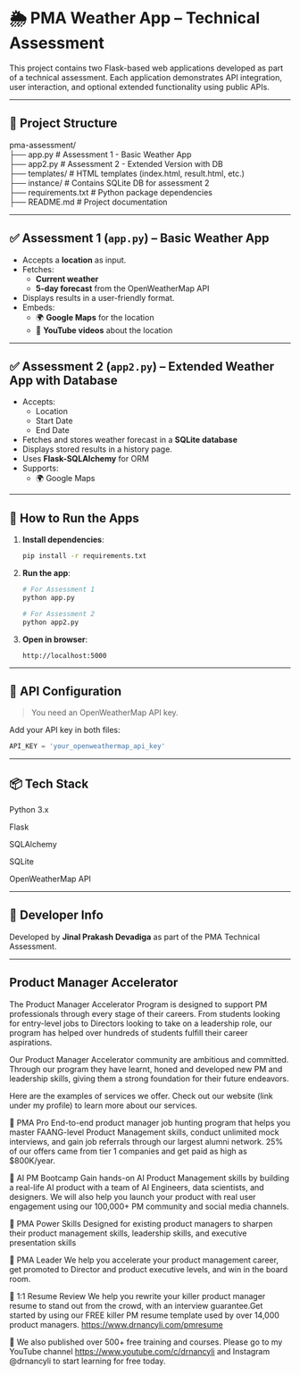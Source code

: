 # 🌦️ PMA Weather App – Technical Assessment

This project contains two Flask-based web applications developed as part of a technical assessment. Each application demonstrates API integration, user interaction, and optional extended functionality using public APIs.

---

## 📁 Project Structure

pma-assessment/<br>
├── app.py # Assessment 1 - Basic Weather App<br>
├── app2.py # Assessment 2 - Extended Version with DB<br>
├── templates/ # HTML templates (index.html, result.html, etc.)<br>
├── instance/ # Contains SQLite DB for assessment 2<br>
├── requirements.txt # Python package dependencies<br>
├── README.md # Project documentation<br>


---

## ✅ Assessment 1 (`app.py`) – Basic Weather App

- Accepts a **location** as input.
- Fetches:
  - **Current weather**
  - **5-day forecast** from the OpenWeatherMap API
- Displays results in a user-friendly format.
- Embeds:
  - 🌍 **Google Maps** for the location
  - 🎥 **YouTube videos** about the location

---

## ✅ Assessment 2 (`app2.py`) – Extended Weather App with Database

- Accepts:
  - Location
  - Start Date
  - End Date
- Fetches and stores weather forecast in a **SQLite database**
- Displays stored results in a history page.
- Uses **Flask-SQLAlchemy** for ORM
- Supports:
  - 🌍 Google Maps

---

## 🔧 How to Run the Apps

1. **Install dependencies**:
    ```bash
    pip install -r requirements.txt
    ```

2. **Run the app**:
    ```bash
    # For Assessment 1
    python app.py

    # For Assessment 2
    python app2.py
    ```

3. **Open in browser**:
    ```
    http://localhost:5000
    ```

---

## 🔑 API Configuration

> You need an OpenWeatherMap API key.

Add your API key in both files:
```python
API_KEY = 'your_openweathermap_api_key'
```

---

## 📦 Tech Stack
Python 3.x

Flask

SQLAlchemy

SQLite

OpenWeatherMap API

---

## 👤 Developer Info

Developed by **Jinal Prakash Devadiga** as part of the PMA Technical Assessment.

---
## Product Manager Accelerator
The Product Manager Accelerator Program is designed to support PM professionals through every stage of their careers. From students looking for entry-level jobs to Directors looking to take on a leadership role, our program has helped over hundreds of students fulfill their career aspirations.

Our Product Manager Accelerator community are ambitious and committed. Through our program they have learnt, honed and developed new PM and leadership skills, giving them a strong foundation for their future endeavors.

Here are the examples of services we offer. Check out our website (link under my profile) to learn more about our services.

🚀 PMA Pro
End-to-end product manager job hunting program that helps you master FAANG-level Product Management skills, conduct unlimited mock interviews, and gain job referrals through our largest alumni network. 25% of our offers came from tier 1 companies and get paid as high as $800K/year. 

🚀 AI PM Bootcamp
Gain hands-on AI Product Management skills by building a real-life AI product with a team of AI Engineers, data scientists, and designers. We will also help you launch your product with real user engagement using our 100,000+ PM community and social media channels. 

🚀 PMA Power Skills
Designed for existing product managers to sharpen their product management skills, leadership skills, and executive presentation skills

🚀 PMA Leader
We help you accelerate your product management career, get promoted to Director and product executive levels, and win in the board room. 

🚀 1:1 Resume Review
We help you rewrite your killer product manager resume to stand out from the crowd, with an interview guarantee.Get started by using our FREE killer PM resume template used by over 14,000 product managers. https://www.drnancyli.com/pmresume

🚀 We also published over 500+ free training and courses. Please go to my YouTube channel https://www.youtube.com/c/drnancyli and Instagram @drnancyli to start learning for free today.